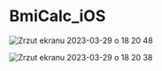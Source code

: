 # BmiCalc_iOS

![Zrzut ekranu 2023-03-29 o 18 20 48](https://user-images.githubusercontent.com/61731807/228604068-fcc7efb8-3e81-4184-9f3f-de863ee9b460.png)


![Zrzut ekranu 2023-03-29 o 18 20 38](https://user-images.githubusercontent.com/61731807/228604101-04c0dbd0-b4bd-4560-a0b7-3a9d68fa08ce.png)
